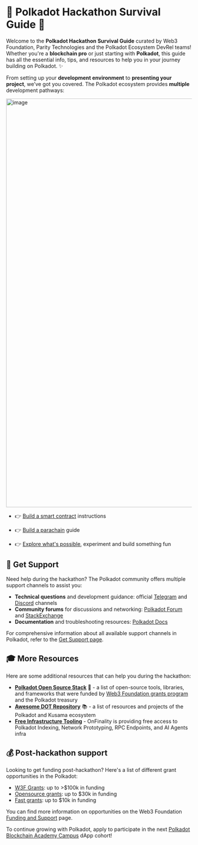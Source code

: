 # 🌟 Polkadot Hackathon Survival Guide 🌟

Welcome to the **Polkadot Hackathon Survival Guide** curated by Web3 Foundation, Parity Technologies and the Polkadot Ecosystem DevRel teams! Whether you're a **blockchain pro** or just starting with **Polkadot**, this guide has all the essential info, tips, and resources to help you in your journey building on Polkadot. ✨

From setting up your **development environment** to **presenting your project**, we’ve got you covered. The Polkadot ecosystem provides **multiple** development pathways:

<img width="1109" alt="image" src="https://github.com/user-attachments/assets/5c5bf50a-1906-4f04-9478-0d3bcc70649b" />

- 👉 [Build a smart contract](./polkadot-hub-devs.md) instructions

- 👉 [Build a parachain](./polkadot-parachain-devs.md) guide

- 👉 [Explore what's possible](./polkadot-tinkerers.md), experiment and build something fun

## 🤝 Get Support

Need help during the hackathon? The Polkadot community offers multiple support channels to assist you:

- **Technical questions** and development guidance: official [Telegram](https://t.me/substratedevs) and [Discord](https://polkadot-discord.w3f.tools/) channels
- **Community forums** for discussions and networking: [Polkadot Forum](https://forum.polkadot.network/) and [StackExchange](https://polkadot.stackexchange.com/)
- **Documentation** and troubleshooting resources: [Polkadot Docs](https://docs.polkadot.com/)

For comprehensive information about all available support channels in Polkadot, refer to the [Get Support page](https://docs.polkadot.com/get-support/).

## 🎓 More Resources

Here are some additional resources that can help you during the hackathon:

- [**Polkadot Open Source Stack**](https://wiki.polkadot.network/general/build-open-source/) 🌟 - a list of open-source tools, libraries, and frameworks that were funded by [Web3 Foundation grants program](https://grants.web3.foundation/) and the Polkadot treasury
- [**Awesome DOT Repository**](https://github.com/haquefardeen/awesome-dot) 📚 - a list of resources and projects of the Polkadot and Kusama ecosystem
- [**Free Infrastructure Tooling**](https://blog.onfinality.io/onfinality-joins-the-polkadot-cloud-builder-party/) - OnFinality is providing free access to Polkadot Indexing, Network Prototyping, RPC Endpoints, and AI Agents infra

## 💰 Post-hackathon support

Looking to get funding post-hackathon? Here's a list of different grant opportunities in the Polkadot:

- [W3F Grants](https://grants.web3.foundation/docs/Process/how-to-apply): up to >$100k in funding
- [Opensource grants](https://github.com/PolkadotOpenSourceGrants): up to $30k in funding
- [Fast grants](https://github.com/Polkadot-Fast-Grants/apply): up to $10k in funding

You can find more information on opportunities on the Web3 Foundation [Funding and Support](https://web3.foundation/funding-support) page.

To continue growing with Polkadot, apply to participate in the next [Polkadot Blockchain Academy Campus](https://polkadot.academy/pba-campus/) dApp cohort!
